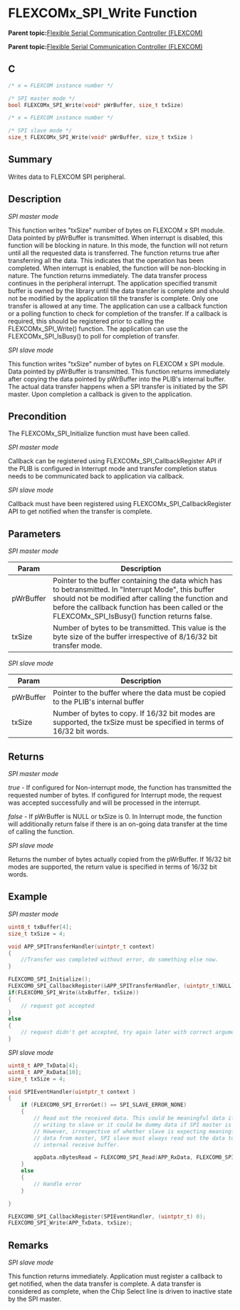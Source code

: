# FLEXCOMx\_SPI\_Write Function

**Parent topic:**[Flexible Serial Communication Controller \(FLEXCOM\)](GUID-137968B9-4089-44C6-9B5A-2F30929F6852.md)

**Parent topic:**[Flexible Serial Communication Controller \(FLEXCOM\)](GUID-1F0CC449-4122-4C77-A199-A7874C524FDD.md)

## C

```c
/* x = FLEXCOM instance number */

/* SPI master mode */
bool FLEXCOMx_SPI_Write(void* pWrBuffer, size_t txSize)		
```

```c
/* x = FLEXCOM instance number */

/* SPI slave mode */
size_t FLEXCOMx_SPI_Write(void* pWrBuffer, size_t txSize )			
```

## Summary

Writes data to FLEXCOM SPI peripheral.

## Description

*SPI master mode*

This function writes "txSize" number of bytes on FLEXCOM x SPI module. Data pointed by pWrBuffer is transmitted. When interrupt is disabled, this function will be blocking in nature. In this mode, the function will not return until all the requested data is transferred. The function returns true after transferring all the data. This indicates that the operation has been completed. When interrupt is enabled, the function will be non-blocking in nature. The function returns immediately. The data transfer process continues in the peripheral interrupt. The application specified transmit buffer is owned by the library until the data transfer is complete and should not be modified by the application till the transfer is complete. Only one transfer is allowed at any time. The application can use a callback function or a polling function to check for completion of the transfer. If a callback is required, this should be registered prior to calling the FLEXCOMx\_SPI\_Write\(\) function. The application can use the FLEXCOMx\_SPI\_IsBusy\(\) to poll for completion of transfer.

*SPI slave mode*

This function writes "txSize" number of bytes on FLEXCOM x SPI module. Data pointed by pWrBuffer is transmitted. This function returns immediately after copying the data pointed by pWrBuffer into the PLIB's internal buffer. The actual data transfer happens when a SPI transfer is initiated by the SPI master. Upon completion a callback is given to the application.

## Precondition

The FLEXCOMx\_SPI\_Initialize function must have been called.

*SPI master mode*

Callback can be registered using FLEXCOMx\_SPI\_CallbackRegister API if the PLIB is configured in Interrupt mode and transfer completion status needs to be communicated back to application via callback.

*SPI slave mode*

Callback must have been registered using FLEXCOMx\_SPI\_CallbackRegister API to get notified when the transfer is complete.

## Parameters

*SPI master mode*

|Param|Description|
|-----|-----------|
|pWrBuffer|Pointer to the buffer containing the data which has to betransmitted. In "Interrupt Mode", this buffer should not be modified after calling the function and before the callback function has been called or the FLEXCOMx\_SPI\_IsBusy\(\) function returns false.|
|txSize|Number of bytes to be transmitted. This value is the byte size of the buffer irrespective of 8/16/32 bit transfer mode.|

*SPI slave mode*

|Param|Description|
|-----|-----------|
|pWrBuffer|Pointer to the buffer where the data must be copied to the PLIB's internal buffer|
|txSize|Number of bytes to copy. If 16/32 bit modes are supported, the txSize must be specified in terms of 16/32 bit words.|

## Returns

*SPI master mode*

*true* - If configured for Non-interrupt mode, the function has transmitted the requested number of bytes. If configured for Interrupt mode, the request was accepted successfully and will be processed in the interrupt.

*false* - If pWrBuffer is NULL or txSize is 0. In Interrupt mode, the function will additionally return false if there is an on-going data transfer at the time of calling the function.

*SPI slave mode*

Returns the number of bytes actually copied from the pWrBuffer. If 16/32 bit modes are supported, the return value is specified in terms of 16/32 bit words.

## Example

*SPI master mode*

```c
uint8_t txBuffer[4];
size_t txSize = 4;

void APP_SPITransferHandler(uintptr_t context)
{
    //Transfer was completed without error, do something else now.
}

FLEXCOM0_SPI_Initialize();
FLEXCOM0_SPI_CallbackRegister(&APP_SPITransferHandler, (uintptr_t)NULL);
if(FLEXCOM0_SPI_Write(&txBuffer, txSize))
{
    // request got accepted
}
else
{
    // request didn't get accepted, try again later with correct arguments
}

```

*SPI slave mode*

```c
uint8_t APP_TxData[4];
uint8_t APP_RxData[10];
size_t txSize = 4;

void SPIEventHandler(uintptr_t context )
{
    if (FLEXCOM0_SPI_ErrorGet() == SPI_SLAVE_ERROR_NONE)
    {
        // Read out the received data. This could be meaningful data if SPI master is
        // writing to slave or it could be dummy data if SPI master is reading from slave.
        // However, irrespective of whether slave is expecting meaningful data or dummy
        // data from master, SPI slave must always read out the data to clear the PLIB's
        // internal receive buffer.

        appData.nBytesRead = FLEXCOM0_SPI_Read(APP_RxData, FLEXCOM0_SPI_ReadCountGet());
    }
    else
    {
        // Handle error
    }

}

FLEXCOM0_SPI_CallbackRegister(SPIEventHandler, (uintptr_t) 0);
FLEXCOM0_SPI_Write(APP_TxData, txSize);
```

## Remarks

*SPI slave mode*

This function returns immediately. Application must register a callback to get notified, when the data transfer is complete. A data transfer is considered as complete, when the Chip Select line is driven to inactive state by the SPI master.

